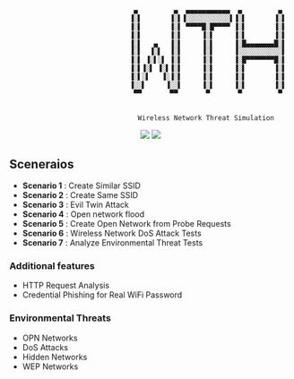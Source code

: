 ```python

                               ▄         ▄  ▄▄▄▄▄▄▄▄▄▄▄  ▄         ▄ 
                              ▐░▌       ▐░▌▐░░░░░░░░░░░▌▐░▌       ▐░▌
                              ▐░▌       ▐░▌ ▀▀▀▀█░█▀▀▀▀ ▐░▌       ▐░▌
                              ▐░▌       ▐░▌     ▐░▌     ▐░▌       ▐░▌
                              ▐░▌   ▄   ▐░▌     ▐░▌     ▐░█▄▄▄▄▄▄▄█░▌
                              ▐░▌  ▐░▌  ▐░▌     ▐░▌     ▐░░░░░░░░░░░▌
                              ▐░▌ ▐░▌░▌ ▐░▌     ▐░▌     ▐░█▀▀▀▀▀▀▀█░▌
                              ▐░▌▐░▌ ▐░▌▐░▌     ▐░▌     ▐░▌       ▐░▌
                              ▐░▌░▌   ▐░▐░▌     ▐░▌     ▐░▌       ▐░▌
                              ▐░░▌     ▐░░▌     ▐░▌     ▐░▌       ▐░▌
                               ▀▀       ▀▀       ▀       ▀         ▀ 
                                       

                                Wireless Network Threat Simulation
```

<p align="center">
<img src="https://img.shields.io/badge/Python-3-yellow.svg"></a> <img src="https://img.shields.io/badge/license-GPLv3-red.svg">
</p>


## Sceneraios

+ **Scenario 1** : Create Similar SSID
+ **Scenario 2** : Create Same    SSID
+ **Scenario 3** : Evil Twin Attack
+ **Scenario 4** : Open network flood
+ **Scenario 5** : Create Open Network from Probe Requests
+ **Scenario 6** : Wireless Network DoS Attack Tests
+ **Scenario 7** : Analyze Environmental Threat Tests

### Additional features

+ HTTP Request Analysis
+ Credential Phishing for Real WiFi Password

### Environmental Threats

+ OPN Networks
+ DoS Attacks
+ Hidden Networks
+ WEP Networks
